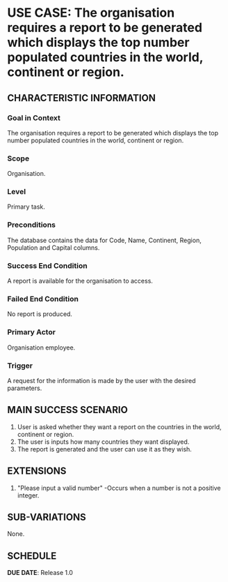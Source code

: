 # USE CASE: The organisation requires a report to be generated which displays the top number populated countries in the world, continent or region.

## CHARACTERISTIC INFORMATION

### Goal in Context

The organisation requires a report to be generated which displays the top number populated countries in the world, continent or region.

### Scope

Organisation.

### Level

Primary task.

### Preconditions

The database contains the data for Code, Name, Continent, Region, Population and Capital columns.

### Success End Condition

A report is available for the organisation to access.

### Failed End Condition

No report is produced.

### Primary Actor

Organisation employee.

### Trigger

A request for the information is made by the user with the desired parameters.

## MAIN SUCCESS SCENARIO

1. User is asked whether they want a report on the countries in the world, continent or region.
2. The user is inputs how many countries they want displayed.
3. The report is generated and the user can use it as they wish.

## EXTENSIONS

1. "Please input a valid number"
   -Occurs when a number is not a positive integer.

## SUB-VARIATIONS

None.

## SCHEDULE

**DUE DATE**: Release 1.0
